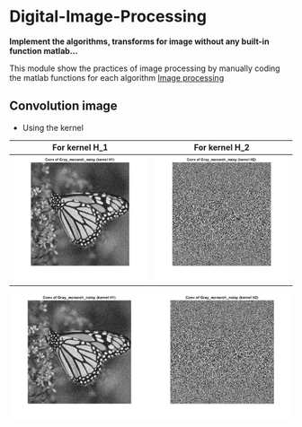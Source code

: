 # Digital-Image-Processing
**Implement the algorithms, transforms for image without any built-in function matlab...**

This module show the practices of image processing by manually coding the matlab functions for each algorithm [Image processing](https://github.com/trungpx/Digital-Image-Processing/)
## Convolution image
* Using the kernel
  
| For kernel H_1  | For kernel H_2 |
| ------------- | ------------- |
|<img src="https://github.com/trungpx/Digital-Image-Processing/blob/master/Result%20images/Convolution-K1.png" width="250" height="225" title="Img-conv-kernel-1">|<img src="https://github.com/trungpx/Digital-Image-Processing/blob/master/Result%20images/Convolution-K2.png" width="250" height="225" title="Img-conv-kernel-2">|


<p align="center">
  <img src="https://github.com/trungpx/Digital-Image-Processing/blob/master/Result%20images/Convolution-K1.png" width="250" height="225">
  <img src="https://github.com/trungpx/Digital-Image-Processing/blob/master/Result%20images/Convolution-K2.png" width="250" height="225">
</p>

